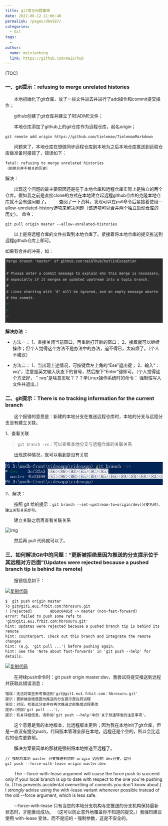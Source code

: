 ```yaml
---
title: git常见问题集锦
date: 2022-08-12 11:06:40
permalink: /pages/d9a587/
categories:
  - Git
tags:
  - 
author: 
  name: meixianbing
  link: https://github.com/meiSThub
---
```

[TOC]



### 一、git提示：refusing to merge unrelated histories

　　本地初始化了git仓库，放了一些文件进去并进行了add操作和commit提交操作；

　　github创建了git仓库并建立了README文件；

　　本地仓库添加了github上的git仓库作为远程仓库，起名origin；

```
git remote add origin https://github.com/tielemao/TielemaoMarkdown
```

　　问题来了，本地仓库在想做同步远程仓库到本地为之后本地仓库推送到远程仓库做准备时报错了，错误如下：

```
fatal: refusing to merge unrelated histories
（拒绝合并不相关的历史）
```

解决：

　　出现这个问题的最主要原因还是在于本地仓库和远程仓库实际上是独立的两个仓库。假如我之前是直接clone的方式在本地建立起远程github仓库的克隆本地仓库就不会有这问题了。
　　查阅了一下资料，发现可以在pull命令后紧接着使用--allow-unrelated-history选项来解决问题（该选项可以合并两个独立启动仓库的历史）。
命令：

```
git pull origin master --allow-unrelated-histories
```

　　以上是将远程仓库的文件拉取到本地仓库了。紧接着将本地仓库的提交推送到远程github仓库上即可。



如果有合并的冲突，如：

![image-20220812111030461](https://raw.githubusercontent.com/meiSThub/BlogImage/master/2022image-20220812111030461.png)

**解决办法 ：**

* 方法一：
  1、直接关闭当前窗口，再重新打开新的窗口；
  2、接着就可以继续操作；但个人觉得这个方法不是办法中的办法，迫不得已，太麻烦了。（个人不建议）

* 方法二：
  1、当出现上述情况，可按键盘左上角的“Ese”退出键；
  2、输入“：wq”，注意是英文输入状态下的冒号，然后按下“Enter”键即可。（个人觉得这个方法好， “ :wq”是啥意思呢？？？学Linux操作系统时的命令： 强制性写入文件并退出。）
  



### 二、git提示：There is no tracking information for the current branch

　　这个报错的意思是：新建的本地分支在推送远程仓库时，本地的分支与远程分支没有建立关联。

1、查看关联

> `git branch -vv`：可以查看本地分支与远程仓库的关联关系

　　出现这种情况，就可以看到是没有关联

![img](https://raw.githubusercontent.com/meiSThub/BlogImage/master/20221158910-20210518213235899-1402172134.png)

2、解决：

　　按照 git 给的提示：`git branch --set-upstream-to=origin/dev(分支名称)，建立关联关系即可。`

　　建立关联之后再查看关联关系

![img](https://img2020.cnblogs.com/blog/1158910/202105/1158910-20210518213306328-172798020.png)

　　然后再 pull 代码就可以了。

### 三、如何解决Git中的问题：“更新被拒绝是因为推送的分支提示位于其远程对方后面”(Updates were rejected because a pushed branch tip is behind its remote)

　　报错信息如下：

[![复制代码](https://common.cnblogs.com/images/copycode.gif)](javascript:void(0);)

```
$  git push origin master
To git@git1.eu1.frbit.com:hbrosuru.git
! [rejected]        ab68c0485d -> master (non-fast-forward)
error: failed to push some refs to 'git@git1.eu1.frbit.com:hbrosuru.git'
hint: Updates were rejected because a pushed branch tip is behind its remote
hint: counterpart. Check out this branch and integrate the remote changes
hint: (e.g. 'git pull ...') before pushing again.
hint: See the 'Note about fast-forwards' in 'git push --help' for details.
```

[![复制代码](https://common.cnblogs.com/images/copycode.gif)](javascript:void(0);)

　　在持续push命令时：git push origin master:dev，我尝试将提交推送到远程并获取此错误消息：

```
错误：无法将某些参考推送到'git@git1.eu1.frbit.com：hbrosuru.git'
提示：更新被拒绝是因为推送的分支提示是在其远程
背后：对应。检查此分支并在再次推送之前集成远程更改
提示:(例如'git pull ...'）。
提示：有关详细信息，请参阅'git push --help'中的'关于快速转发的注意事项'。
```

　　这个意思是我的本地版本，比远程版本更后；因为我在本地init了git仓库，但是一直没有提交push，代码版本管理全部在本地，远程还是个空的，所以会比远程的仓库更靠前。

　　解决方案最简单的那就是强制将本地推送至远程了。

```
// 强制将本地 master 分支推送到您的 origin 远程的 dev分支，运行
git push --force-with-lease origin master:dev
```

　　The --force-with-lease argument will cause the force push to succeed only if your local branch is up to date with respect to the one you're pushing to. (This prevents accidental overwriting of commits you don't know about.) I *strongly* advise using the with-lease variant whenever possible instead of the old --force argument, which is less safe.

　　--force-with-lease 只有当您的本地分支机构与您推送的分支机构保持最新状态时，才能推动成功。 （这可以防止意外地覆盖你不知道的提交。）我强烈建议使用 with-lease 变体，而不是旧的 - 强制参数，这是不安全的。